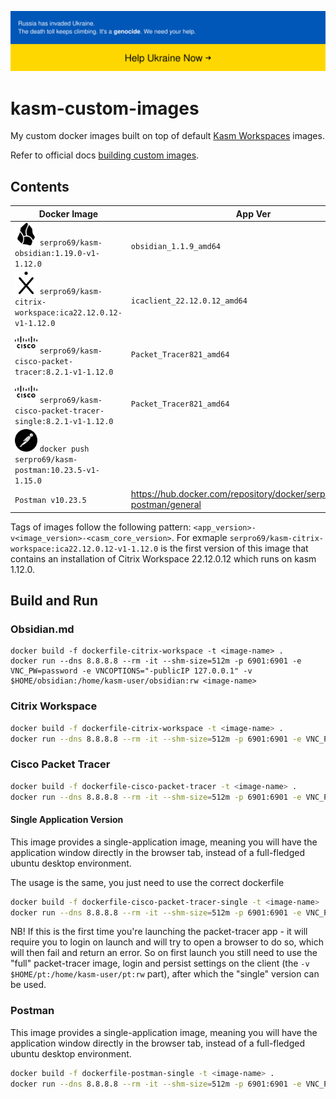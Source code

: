 [![Stand With Ukraine](https://raw.githubusercontent.com/vshymanskyy/StandWithUkraine/main/banner2-direct.svg)](https://stand-with-ukraine.pp.ua)

# kasm-custom-images

My custom docker images built on top of default [Kasm Workspaces](https://kasmweb.com/docs/latest/index.html) images.

Refer to official
docs [building custom images](https://kasmweb.com/docs/latest/how_to/building_images.html?utm_campaign=Github&utm_source=github#building-custom-images).

## Contents

| Docker Image                                                                                                              | App Ver                                                                | Dockerhub Path                                             |
|---------------------------------------------------------------------------------------------------------------------------|------------------------------------------------------------------------|------------------------------------------------------------|
| <img src="docs/assets/images/thumbnails/obsidian.svg" height=36/> `serpro69/kasm-obsidian:1.19.0-v1-1.12.0`               | `obsidian_1.1.9_amd64`                                                 | https://hub.docker.com/r/serpro69/kasm-obsidian            |
| <img src="docs/assets/images/thumbnails/citrix.svg" height=36/> `serpro69/kasm-citrix-workspace:ica22.12.0.12-v1-1.12.0`  | `icaclient_22.12.0.12_amd64`                                           | https://hub.docker.com/r/serpro69/kasm-citrix-workspace    |
| <img src="docs/assets/images/thumbnails/cisco.svg" height=36/> `serpro69/kasm-cisco-packet-tracer:8.2.1-v1-1.12.0`        | `Packet_Tracer821_amd64`                                               | https://hub.docker.com/r/serpro69/kasm-cisco-packet-tracer |
| <img src="docs/assets/images/thumbnails/cisco.svg" height=36/> `serpro69/kasm-cisco-packet-tracer-single:8.2.1-v1-1.12.0` | `Packet_Tracer821_amd64`                                               | https://hub.docker.com/r/serpro69/kasm-cisco-packet-tracer |
| <img src="docs/assets/images/thumbnails/postman.svg" height=36/> `docker push serpro69/kasm-postman:10.23.5-v1-1.15.0`    |                                                                        |                                                            |
| `Postman v10.23.5`                                                                                                        | https://hub.docker.com/repository/docker/serpro69/kasm-postman/general |                                                            |

Tags of images follow the following pattern: `<app_version>-v<image_version>-<casm_core_version>`. For exmaple `serpro69/kasm-citrix-workspace:ica22.12.0.12-v1-1.12.0` is the first version of this image that contains an installation of Citrix Workspace 22.12.0.12 which runs on kasm 1.12.0.

## Build and Run

### Obsidian.md

```
docker build -f dockerfile-citrix-workspace -t <image-name> .
docker run --dns 8.8.8.8 --rm -it --shm-size=512m -p 6901:6901 -e VNC_PW=password -e VNCOPTIONS="-publicIP 127.0.0.1" -v $HOME/obsidian:/home/kasm-user/obsidian:rw <image-name>
```

### Citrix Workspace

```bash
docker build -f dockerfile-citrix-workspace -t <image-name> .
docker run --dns 8.8.8.8 --rm -it --shm-size=512m -p 6901:6901 -e VNC_PW=password -e VNCOPTIONS="-publicIP 127.0.0.1" <image-name>
```

### Cisco Packet Tracer

```bash
docker build -f dockerfile-cisco-packet-tracer -t <image-name> .
docker run --dns 8.8.8.8 --rm -it --shm-size=512m -p 6901:6901 -e VNC_PW=password -e VNCOPTIONS="-publicIP 127.0.0.1" -v $HOME/pt:/home/kasm-user/pt:rw <image-name>
```

#### Single Application Version

This image provides a single-application image, meaning you will have the application window directly in the browser tab, instead of a full-fledged ubuntu desktop environment.

The usage is the same, you just need to use the correct dockerfile

```bash
docker build -f dockerfile-cisco-packet-tracer-single -t <image-name> .
docker run --dns 8.8.8.8 --rm -it --shm-size=512m -p 6901:6901 -e VNC_PW=password -e VNCOPTIONS="-publicIP 127.0.0.1" -v $HOME/pt:/home/kasm-user/pt:rw <image-name>
```

NB! If this is the first time you're launching the packet-tracer app - it will require you to login on launch and will try to open a browser to do so, which will then fail and return an error. So on first launch you still need to use the "full" packet-tracer image, login and persist settings on the client (the `-v $HOME/pt:/home/kasm-user/pt:rw` part), after which the "single" version can be used.


### Postman

This image provides a single-application image, meaning you will have the application window directly in the browser tab, instead of a full-fledged ubuntu desktop environment.

```bash
docker build -f dockerfile-postman-single -t <image-name> .
docker run --dns 8.8.8.8 --rm -it --shm-size=512m -p 6901:6901 -e VNC_PW=password -e VNCOPTIONS="-publicIP 127.0.0.1" -v $HOME/pt:/home/kasm-user/pt:rw <image-name>
```
